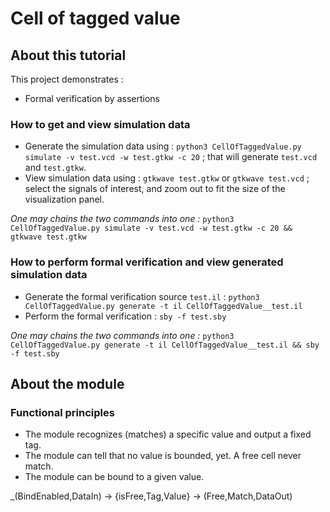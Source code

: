 # Cell of tagged value

## About this tutorial

This project demonstrates :

* Formal verification by assertions

### How to get and view simulation data

* Generate the simulation data using : `python3 CellOfTaggedValue.py simulate -v test.vcd -w test.gtkw -c 20` ; that will generate `test.vcd` and `test.gtkw`.
* View simulation data using : `gtkwave test.gtkw` or `gtkwave test.vcd` ; select the signals of interest, and zoom out to fit the size of the visualization panel.

_One may chains the two commands into one :_ `python3 CellOfTaggedValue.py simulate -v test.vcd -w test.gtkw -c 20 && gtkwave test.gtkw`

### How to perform formal verification and view generated simulation data

* Generate the formal verification source `test.il` : `python3 CellOfTaggedValue.py generate -t il CellOfTaggedValue__test.il`
* Perform the formal verification : `sby -f test.sby`

_One may chains the two commands into one :_ `python3 CellOfTaggedValue.py generate -t il CellOfTaggedValue__test.il && sby -f test.sby`

## About the module

### Functional principles

* The module recognizes (matches) a specific value and output a fixed tag.
* The module can tell that no value is bounded, yet. A free cell never match.
* The module can be bound to a given value.

_(BindEnabled,DataIn) &rarr; {isFree,Tag,Value} &rarr; (Free,Match,DataOut)
